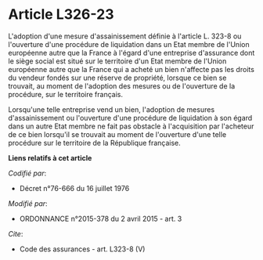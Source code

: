 # Article L326-23

L'adoption d'une mesure d'assainissement définie à l'article L. 323-8 ou l'ouverture d'une procédure de liquidation dans un
Etat membre de l'Union européenne autre que la France à l'égard d'une entreprise d'assurance dont le siège social est situé
sur le territoire d'un Etat membre de l'Union européenne autre que la France qui a acheté un bien n'affecte pas les droits du
vendeur fondés sur une réserve de propriété, lorsque ce bien se trouvait, au moment de l'adoption des mesures ou de
l'ouverture de la procédure, sur le territoire français. 

Lorsqu'une telle entreprise vend un bien, l'adoption de mesures d'assainissement ou l'ouverture d'une procédure de
liquidation à son égard dans un autre Etat membre ne fait pas obstacle à l'acquisition par l'acheteur de ce bien lorsqu'il se
trouvait au moment de l'ouverture d'une telle procédure sur le territoire de la République française.

**Liens relatifs à cet article**

_Codifié par_:

  - Décret n°76-666 du 16 juillet 1976

_Modifié par_:

  - ORDONNANCE n°2015-378 du 2 avril 2015 - art. 3

_Cite_:

  - Code des assurances - art. L323-8 (V)
